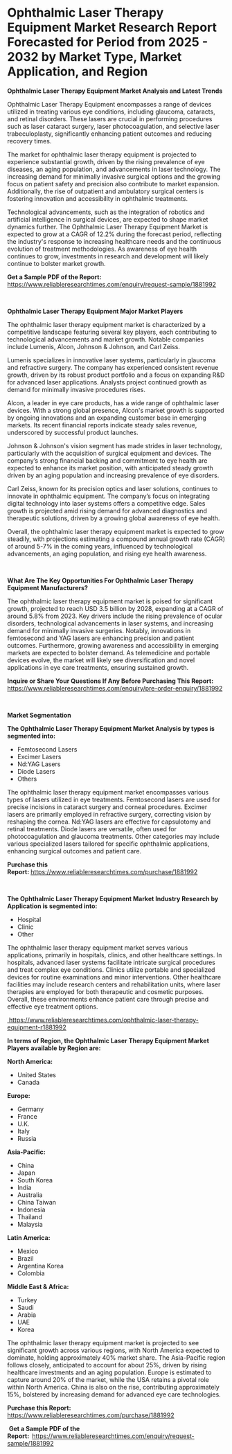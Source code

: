 <p><h1>Ophthalmic Laser Therapy Equipment Market Research Report Forecasted for Period from 2025 -  2032 by Market Type, Market Application, and Region</h1></p><p><strong>Ophthalmic Laser Therapy Equipment Market Analysis and Latest Trends</strong></p>
<p><p>Ophthalmic Laser Therapy Equipment encompasses a range of devices utilized in treating various eye conditions, including glaucoma, cataracts, and retinal disorders. These lasers are crucial in performing procedures such as laser cataract surgery, laser photocoagulation, and selective laser trabeculoplasty, significantly enhancing patient outcomes and reducing recovery times. </p><p>The market for ophthalmic laser therapy equipment is projected to experience substantial growth, driven by the rising prevalence of eye diseases, an aging population, and advancements in laser technology. The increasing demand for minimally invasive surgical options and the growing focus on patient safety and precision also contribute to market expansion. Additionally, the rise of outpatient and ambulatory surgical centers is fostering innovation and accessibility in ophthalmic treatments.</p><p>Technological advancements, such as the integration of robotics and artificial intelligence in surgical devices, are expected to shape market dynamics further. The Ophthalmic Laser Therapy Equipment Market is expected to grow at a CAGR of 12.2% during the forecast period, reflecting the industry's response to increasing healthcare needs and the continuous evolution of treatment methodologies. As awareness of eye health continues to grow, investments in research and development will likely continue to bolster market growth.</p></p>
<p><strong>Get a Sample PDF of the Report:&nbsp;</strong> <a href="https://www.reliableresearchtimes.com/enquiry/request-sample/1881992?utm_campaign=3298&utm_medium=2&utm_source=Github&utm_content=ia&utm_term=14042025&utm_id=ophthalmic-laser-therapy-equipment">https://www.reliableresearchtimes.com/enquiry/request-sample/1881992</a></p>
<p>&nbsp;</p>
<p><strong>Ophthalmic Laser Therapy Equipment Major Market Players</strong></p>
<p><p>The ophthalmic laser therapy equipment market is characterized by a competitive landscape featuring several key players, each contributing to technological advancements and market growth. Notable companies include Lumenis, Alcon, Johnson & Johnson, and Carl Zeiss.</p><p>Lumenis specializes in innovative laser systems, particularly in glaucoma and refractive surgery. The company has experienced consistent revenue growth, driven by its robust product portfolio and a focus on expanding R&D for advanced laser applications. Analysts project continued growth as demand for minimally invasive procedures rises.</p><p>Alcon, a leader in eye care products, has a wide range of ophthalmic laser devices. With a strong global presence, Alcon's market growth is supported by ongoing innovations and an expanding customer base in emerging markets. Its recent financial reports indicate steady sales revenue, underscored by successful product launches.</p><p>Johnson & Johnson's vision segment has made strides in laser technology, particularly with the acquisition of surgical equipment and devices. The company’s strong financial backing and commitment to eye health are expected to enhance its market position, with anticipated steady growth driven by an aging population and increasing prevalence of eye disorders.</p><p>Carl Zeiss, known for its precision optics and laser solutions, continues to innovate in ophthalmic equipment. The company’s focus on integrating digital technology into laser systems offers a competitive edge. Sales growth is projected amid rising demand for advanced diagnostics and therapeutic solutions, driven by a growing global awareness of eye health.</p><p>Overall, the ophthalmic laser therapy equipment market is expected to grow steadily, with projections estimating a compound annual growth rate (CAGR) of around 5-7% in the coming years, influenced by technological advancements, an aging population, and rising eye health awareness.</p></p>
<p>&nbsp;</p>
<p><strong>What Are The Key Opportunities For Ophthalmic Laser Therapy Equipment Manufacturers?</strong></p>
<p><p>The ophthalmic laser therapy equipment market is poised for significant growth, projected to reach USD 3.5 billion by 2028, expanding at a CAGR of around 5.8% from 2023. Key drivers include the rising prevalence of ocular disorders, technological advancements in laser systems, and increasing demand for minimally invasive surgeries. Notably, innovations in femtosecond and YAG lasers are enhancing precision and patient outcomes. Furthermore, growing awareness and accessibility in emerging markets are expected to bolster demand. As telemedicine and portable devices evolve, the market will likely see diversification and novel applications in eye care treatments, ensuring sustained growth.</p></p>
<p><strong>Inquire or Share Your Questions If Any Before Purchasing This Report:</strong> <a href="https://www.reliableresearchtimes.com/enquiry/pre-order-enquiry/1881992?utm_campaign=3298&utm_medium=2&utm_source=Github&utm_content=ia&utm_term=14042025&utm_id=ophthalmic-laser-therapy-equipment">https://www.reliableresearchtimes.com/enquiry/pre-order-enquiry/1881992</a></p>
<p>&nbsp;</p>
<p><strong>Market Segmentation</strong></p>
<p><strong>The Ophthalmic Laser Therapy Equipment Market Analysis by types is segmented into:</strong></p>
<p><ul><li>Femtosecond Lasers</li><li>Excimer Lasers</li><li>Nd:YAG Lasers</li><li>Diode Lasers</li><li>Others</li></ul></p>
<p><p>The ophthalmic laser therapy equipment market encompasses various types of lasers utilized in eye treatments. Femtosecond lasers are used for precise incisions in cataract surgery and corneal procedures. Excimer lasers are primarily employed in refractive surgery, correcting vision by reshaping the cornea. Nd:YAG lasers are effective for capsulotomy and retinal treatments. Diode lasers are versatile, often used for photocoagulation and glaucoma treatments. Other categories may include various specialized lasers tailored for specific ophthalmic applications, enhancing surgical outcomes and patient care.</p></p>
<p><strong>Purchase this Report:&nbsp;</strong><a href="https://www.reliableresearchtimes.com/purchase/1881992?utm_campaign=3298&utm_medium=2&utm_source=Github&utm_content=ia&utm_term=14042025&utm_id=ophthalmic-laser-therapy-equipment">https://www.reliableresearchtimes.com/purchase/1881992</a></p>
<p>&nbsp;</p>
<p><strong>The Ophthalmic Laser Therapy Equipment Market Industry Research by Application is segmented into:</strong></p>
<p><ul><li>Hospital</li><li>Clinic</li><li>Other</li></ul></p>
<p><p>The ophthalmic laser therapy equipment market serves various applications, primarily in hospitals, clinics, and other healthcare settings. In hospitals, advanced laser systems facilitate intricate surgical procedures and treat complex eye conditions. Clinics utilize portable and specialized devices for routine examinations and minor interventions. Other healthcare facilities may include research centers and rehabilitation units, where laser therapies are employed for both therapeutic and cosmetic purposes. Overall, these environments enhance patient care through precise and effective eye treatment options.</p></p>
<p><a href="https://www.reliableresearchtimes.com/ophthalmic-laser-therapy-equipment-r1881992?utm_campaign=3298&utm_medium=2&utm_source=Github&utm_content=ia&utm_term=14042025&utm_id=ophthalmic-laser-therapy-equipment">&nbsp;https://www.reliableresearchtimes.com/ophthalmic-laser-therapy-equipment-r1881992</a></p>
<p><strong>In terms of Region, the Ophthalmic Laser Therapy Equipment Market Players available by Region are:</strong></p>
<p>
    <p> <strong> North America: </strong>
        <ul>
            <li>United States</li>
            <li>Canada</li>
        </ul>
        </p> 
    <p> <strong> Europe: </strong>
        <ul>
            <li>Germany</li>
            <li>France</li>
            <li>U.K.</li>
            <li>Italy</li>
            <li>Russia</li>
        </ul>
        </p> 
    <p> <strong> Asia-Pacific: </strong>
        <ul>
            <li>China</li>
            <li>Japan</li>
            <li>South Korea</li>
            <li>India</li>
            <li>Australia</li>
            <li>China Taiwan</li>
            <li>Indonesia</li>
            <li>Thailand</li>
            <li>Malaysia</li>
        </ul>
        </p> 
    <p> <strong> Latin America: </strong>
        <ul>
            <li>Mexico</li>
            <li>Brazil</li>
            <li>Argentina Korea</li>
            <li>Colombia</li>
        </ul>
        </p> 
    <p> <strong> Middle East & Africa: </strong>
        <ul>
            <li>Turkey</li>
            <li>Saudi</li>
            <li>Arabia</li>
            <li>UAE</li>
            <li>Korea</li>
        </ul>
    </p>
    </p>
<p><p>The ophthalmic laser therapy equipment market is projected to see significant growth across various regions, with North America expected to dominate, holding approximately 40% market share. The Asia-Pacific region follows closely, anticipated to account for about 25%, driven by rising healthcare investments and an aging population. Europe is estimated to capture around 20% of the market, while the USA retains a pivotal role within North America. China is also on the rise, contributing approximately 15%, bolstered by increasing demand for advanced eye care technologies.</p></p>
<p><strong>Purchase this Report: </strong><a href="https://www.reliableresearchtimes.com/purchase/1881992?utm_campaign=3298&utm_medium=2&utm_source=Github&utm_content=ia&utm_term=14042025&utm_id=ophthalmic-laser-therapy-equipment">https://www.reliableresearchtimes.com/purchase/1881992</a></p>
<p>&nbsp;<strong>Get a Sample PDF of the Report:&nbsp;&nbsp;</strong><a href="https://www.reliableresearchtimes.com/enquiry/request-sample/1881992?utm_campaign=3298&utm_medium=2&utm_source=Github&utm_content=ia&utm_term=14042025&utm_id=ophthalmic-laser-therapy-equipment">https://www.reliableresearchtimes.com/enquiry/request-sample/1881992</a></p>
<p><strong></strong></p>
<p><p></p><p></p><p></p></p>